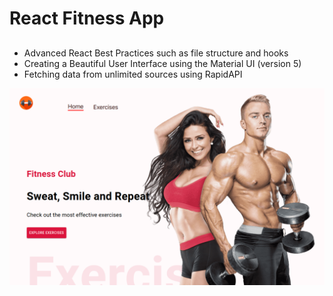 # React Fitness App

## 
- Advanced React Best Practices such as file structure and hooks
- Creating a Beautiful User Interface using the Material UI (version 5)
- Fetching data from unlimited sources using RapidAPI

![This is an image](/src/assets/front/1.png)

